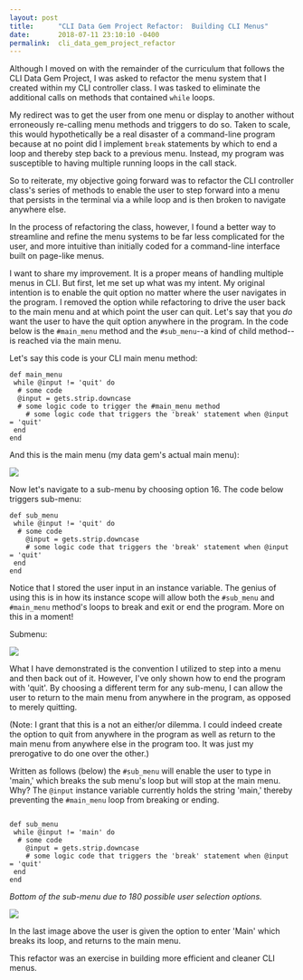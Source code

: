 ```yaml
---
layout: post
title:      "CLI Data Gem Project Refactor:  Building CLI Menus"
date:       2018-07-11 23:10:10 -0400
permalink:  cli_data_gem_project_refactor
---
```


Although I moved on with the remainder of the curriculum that follows the CLI Data Gem Project, I was asked to refactor the menu system that I created within my CLI controller class.  I was tasked to eliminate the additional calls on methods that contained `while` loops.  

My redirect was to get the user from one menu or display to another without erroneously re-calling menu methods and triggers to do so.  Taken to scale, this would hypothetically be a real disaster of a command-line program because at no point did I implement `break` statements by which to end a loop and thereby step back to a previous menu. Instead, my program was susceptible to having multiple running loops in the call stack. 

So to reiterate, my objective going forward was to refactor the CLI controller class's series of methods to enable the user to step forward into a menu that persists in the terminal via a while loop and is then broken to navigate anywhere else.

In the process of refactoring the class, however, I found a better way to streamline and refine the menu systems to be far less complicated for the user, and more intuitive than initially coded for a command-line interface built on page-like menus.

I want to share my improvement. It is a proper means of handling multiple menus in CLI.  But first, let me set up what was my intent. My original intention is to enable the quit option no matter where the user navigates in the program. I removed the option while refactoring to drive the user back to the main menu and at which point the user can quit.  Let's say that you *do* want the user to have the quit option anywhere in the program.  In the code below is the `#main_menu` method and the `#sub_menu`--a kind of child method--is reached via the main menu.

Let's say this code is your CLI main menu method:


 ```
 def main_menu
  while @input != 'quit' do
   # some code
   @input = gets.strip.downcase
   # some logic code to trigger the #main_menu method
     # some logic code that triggers the 'break' statement when @input = 'quit'
  end
 end
 ```

And this is the main menu (my data gem's actual main menu):

![](https://i.imgur.com/eR9p4bg.png)

Now let's navigate to a sub-menu by choosing option 16. The code below triggers sub-menu:

```
def sub_menu
 while @input != 'quit' do
  # some code
    @input = gets.strip.downcase
    # some logic code that triggers the 'break' statement when @input = 'quit'
 end
end
```

Notice that I stored the user input in an instance variable.  The genius of using this is in how its instance scope will allow both the `#sub_menu` and `#main_menu` method's loops to break and exit or end the program. More on this in a moment!

Submenu:

![](https://i.imgur.com/KdU0KKn.png)



What I have demonstrated is the convention I utilized to step into a menu and then back out of it. However, I've only shown how to end the program with 'quit'.  By choosing a different term for any sub-menu, I can allow the user to return to the main menu from anywhere in the program, as opposed to merely quitting. 

(Note: I grant that this is a not an either/or dilemma. I could indeed create the option to quit from anywhere in the program as well as return to the main menu from anywhere else in the program too.  It was just my prerogative to do one over the other.)

Written as follows (below) the `#sub_menu` will enable the user to type in 'main,' which breaks the sub menu's loop but will stop at the main menu.  Why? The `@input` instance variable currently holds the string 'main,' thereby preventing the `#main_menu` loop from breaking or ending.

```

def sub_menu
 while @input != 'main' do
  # some code
    @input = gets.strip.downcase
    # some logic code that triggers the 'break' statement when @input = 'quit'
 end
end
```

*Bottom of the sub-menu due to 180 possible user selection options.*

![](https://i.imgur.com/4tJcXh3.png)

In the last image above the user is given the option to enter 'Main' which breaks its loop, and returns to the main menu.

This refactor was an exercise in building more efficient and cleaner CLI menus.
